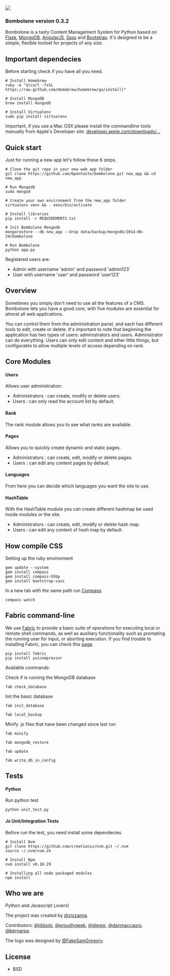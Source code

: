 <img src="http://zizzamia.com/img/bombolone_logo.png"/>

### Bombolone version 0.3.2 ###

Bombolone is a tasty Content Management System for Python based on [Flask](http://flask.pocoo.org/), [MongoDB](http://www.mongodb.org/), [AngularJS](http://angularjs.org), [Sass](http://sass-lang.com) and [Bootstrap](http://getbootstrap.com/). 
It's designed to be a simple, flexible toolset for projects of any size.


## Important dependecies
Before starting check if you have all you need.
```shell
# Install Homebrew
ruby -e "$(curl -fsSL https://raw.github.com/Homebrew/homebrew/go/install)"

# Install MongoDB
brew install mongodb

# Install Virtualenv
sudo pip install virtualenv
```
Important, if you use a Mac OSX please install the commandline tools 
manually from Apple's Developer site.
[developer.apple.com/downloads/…](https://developer.apple.com/downloads/index.action?=command%20line%20tools#)

## Quick start
Just for running a new app let's follow these 6 steps.
```shell
# Clone the git repo in your new web app folder
git clone https://github.com/Opentaste/bombolone.git new_app && cd new_app

# Run Mongodb
sudo mongod

# Create your own environment from the new_app folder
virtualenv venv && . venv/bin/activate

# Install libraries
pip install -r REQUIREMENTS.txt

# Init Bombolone Mongodb
mongorestore --db new_app --drop data/backup/mongodb/2014-06-24/bombolone

# Run Bombolone 
python app.py
```

Registered users are:
* Admin with username 'admin' and password 'admin123'
* User with username 'user' and password 'user123'


## Overview

Sometimes you simply don’t need to use all the features of a CMS. 
Bombolone lets you have a good core, with five modules are essential 
for almost all web applications.

You can control them from the administration panel, and each has 
different tools to edit, create or delete.
It's important to note that beginning the application has two types 
of users: administrators and users. Administrator can do everything. 
Users can only edit content and other little things,
but configurable to allow multiple levels of access depending on rank.


## Core Modules

#### Users ####
Allows user administration: 
* Administrators : can create, modify or delete users.
* Users : can only read the account list by default.

#### Rank ####
The rank module allows you to see what ranks are available.

#### Pages ####
Allows you to quickly create dynamic and static pages.
* Administrators : can create, edit, modify or delete pages.
* Users : can edit any content pages by default.

#### Languages ####
From here you can decide which languages you want the site to use.

#### HashTable ####
With the HashTable module you can create different hashmap be used inside modules or the site.
* Administrators : can create, edit, modify or delete hash map.
* Users : can edit any content of hash map by default.


## How compile CSS
Setting up the ruby environment
```shell
gem update --system
gem install compass
gem install compass-h5bp
gem install bootstrap-sass
```

In a new tab with the same path run [Compass](http://compass-style.org/)
```shell
compass watch
```


## Fabric command-line
We use [Fabric](http://www.fabfile.org/) to provide a basic suite of operations for executing local 
or remote shell commands, as well as auxiliary functionality such as prompting the 
running user for input, or aborting execution.
If you find trouble to installing Fabric, you can check this [page](http://www.fabfile.org/installing.html).

```shell
pip install fabric
pip install yuicompressor
```

Available commands:

Check if is running the MongoDB database
```shell
fab check_database
```

Init the basic database
```shell
fab init_database            
```

```shell
fab local_backup
```

Minify .js files that have been changed since last run
```shell
fab minify                   
```

```shell
fab mongodb_restore
```

```shell
fab update
```

```shell
fab write_db_in_config
```


## Tests

#### Python ####
Run python test
```shell
python unit_test.py 
```

#### Js Unit/Integration Tests ####
Before run the test, you need install some dependecies.
```shell
# Install Nvm
git clone https://github.com/creationix/nvm.git ~/.nvm
source ~/.nvm/nvm.sh

# Install Npm
nvm install v0.10.29

# Installing all node packaged modules
npm install
```


## Who we are

Python and Javascript Lovers!

The project was created by [@zizzamia](https://twitter.com/Zizzamia). 

Contributors: [@jibbolo](https://twitter.com/jibbolo), [@proudlygeek](https://twitter.com/proudlygeek), [@diegor](https://twitter.com/diegor), [@danmaccauro](https://twitter.com/danmaccauro), [@bernarpa](https://twitter.com/bernarpa).

The logo was designed by [@FakeSamGregory](https://twitter.com/FakeSamGregory).


## License

* BSD
